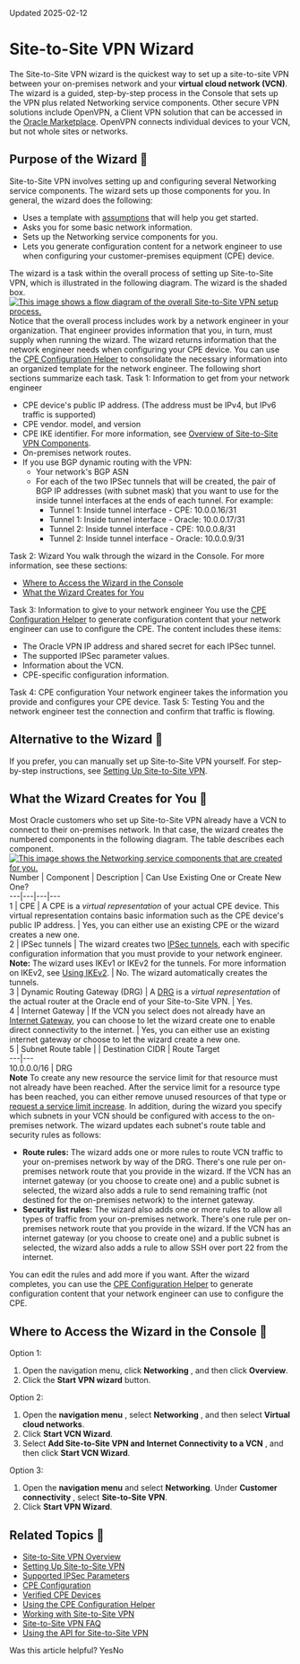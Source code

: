 Updated 2025-02-12
# Site-to-Site VPN Wizard
The Site-to-Site VPN wizard is the quickest way to set up a site-to-site VPN between your on-premises network and your **virtual cloud network (VCN)**. The wizard is a guided, step-by-step process in the Console that sets up the VPN plus related Networking service components.
Other secure VPN solutions include OpenVPN, a Client VPN solution that can be accessed in the [Oracle Marketplace](https://cloudmarketplace.oracle.com/marketplace/listing/67830324). OpenVPN connects individual devices to your VCN, but not whole sites or networks.
## Purpose of the Wizard 🔗 
Site-to-Site VPN involves setting up and configuring several Networking service components. The wizard sets up those components for you. In general, the wizard does the following:
  * Uses a template with [assumptions](https://docs.oracle.com/en-us/iaas/Content/Network/Tasks/quickstartIPsec.htm#assumptions) that will help you get started.
  * Asks you for some basic network information.
  * Sets up the Networking service components for you.
  * Lets you generate configuration content for a network engineer to use when configuring your customer-premises equipment (CPE) device.


The wizard is a task within the overall process of setting up Site-to-Site VPN, which is illustrated in the following diagram. The wizard is the shaded box.
[![This image shows a flow diagram of the overall Site-to-Site VPN setup process.](https://docs.oracle.com/en-us/iaas/Content/Network/Images/network_vpn_workflow_process_flow.svg)](https://docs.oracle.com/en-us/iaas/Content/Network/Images/network_vpn_workflow_process_flow.svg)
Notice that the overall process includes work by a network engineer in your organization. That engineer provides information that you, in turn, must supply when running the wizard. The wizard returns information that the network engineer needs when configuring your CPE device. You can use the [CPE Configuration Helper](https://docs.oracle.com/en-us/iaas/Content/Network/Tasks/CPEconfigurationhelper.htm#Using_the_CPE_Configuration_Helper) to consolidate the necessary information into an organized template for the network engineer.
The following short sections summarize each task.
Task 1: Information to get from your network engineer 
  * CPE device's public IP address. (The address must be IPv4, but IPv6 traffic is supported)
  * CPE vendor. model, and version
  * CPE IKE identifier. For more information, see [Overview of Site-to-Site VPN Components](https://docs.oracle.com/en-us/iaas/Content/Network/Tasks/overviewIPsec.htm#components).
  * On-premises network routes.
  * If you use BGP dynamic routing with the VPN:
    * Your network's BGP ASN
    * For each of the two IPSec tunnels that will be created, the pair of BGP IP addresses (with subnet mask) that you want to use for the inside tunnel interfaces at the ends of each tunnel. For example:
      * Tunnel 1: Inside tunnel interface - CPE: 10.0.0.16/31
      * Tunnel 1: Inside tunnel interface - Oracle: 10.0.0.17/31
      * Tunnel 2: Inside tunnel interface - CPE: 10.0.0.8/31
      * Tunnel 2: Inside tunnel interface - Oracle: 10.0.0.9/31


Task 2: Wizard 
You walk through the wizard in the Console. For more information, see these sections:
  * [Where to Access the Wizard in the Console](https://docs.oracle.com/en-us/iaas/Content/Network/Tasks/quickstartIPsec.htm#location)
  * [What the Wizard Creates for You](https://docs.oracle.com/en-us/iaas/Content/Network/Tasks/quickstartIPsec.htm#results)


Task 3: Information to give to your network engineer 
You use the [CPE Configuration Helper](https://docs.oracle.com/en-us/iaas/Content/Network/Tasks/CPEconfigurationhelper.htm#Using_the_CPE_Configuration_Helper) to generate configuration content that your network engineer can use to configure the CPE.
The content includes these items:
  * The Oracle VPN IP address and shared secret for each IPSec tunnel.
  * The supported IPSec parameter values.
  * Information about the VCN.
  * CPE-specific configuration information.


Task 4: CPE configuration 
Your network engineer takes the information you provide and configures your CPE device.
Task 5: Testing 
You and the network engineer test the connection and confirm that traffic is flowing.
## Alternative to the Wizard 🔗 
If you prefer, you can manually set up Site-to-Site VPN yourself. For step-by-step instructions, see [Setting Up Site-to-Site VPN](https://docs.oracle.com/en-us/iaas/Content/Network/Tasks/settingupIPsec.htm#Setting_Up_VPN).
## What the Wizard Creates for You 🔗 
Most Oracle customers who set up Site-to-Site VPN already have a VCN to connect to their on-premises network. In that case, the wizard creates the numbered components in the following diagram. The table describes each component.
[![This image shows the Networking service components that are created for you.](https://docs.oracle.com/en-us/iaas/Content/Network/Images/network_vpn_workflow_results.svg)](https://docs.oracle.com/en-us/iaas/Content/Network/Images/network_vpn_workflow_results.svg)
Number | Component | Description | Can Use Existing One or Create New One?  
---|---|---|---  
1 | CPE | A CPE is a _virtual representation_ of your actual CPE device. This virtual representation contains basic information such as the CPE device's public IP address.  | Yes, you can either use an existing CPE or the wizard creates a new one.  
2 | IPSec tunnels |  The wizard creates two [IPSec tunnels](https://docs.oracle.com/en-us/iaas/Content/Network/Tasks/overviewIPsec.htm#top), each with specific configuration information that you must provide to your network engineer. **Note:** The wizard uses IKEv1 or IKEv2 for the tunnels. For more information on IKEv2, see [Using IKEv2](https://docs.oracle.com/en-us/iaas/Content/Network/Tasks/workingwithIPsec.htm#using_ikev2). | No. The wizard automatically creates the tunnels.  
3 | Dynamic Routing Gateway (DRG) | A [DRG](https://docs.oracle.com/en-us/iaas/Content/Network/Tasks/managingDRGs.htm#Dynamic_Routing_Gateways_DRGs) is a _virtual representation_ of the actual router at the Oracle end of your Site-to-Site VPN. | Yes.  
4 | Internet Gateway |  If the VCN you select does not already have an [Internet Gateway](https://docs.oracle.com/en-us/iaas/Content/Network/Tasks/managingIGs.htm#Internet_Gateway), you can choose to let the wizard create one to enable direct connectivity to the internet.  | Yes, you can either use an existing internet gateway or choose to let the wizard create a new one.  
5 | Subnet Route table |  | Destination CIDR | Route Target  
---|---  
10.0.0.0/16 | DRG  
**Note** To create any new resource the service limit for that resource must not already have been reached. After the service limit for a resource type has been reached, you can either remove unused resources of that type or [request a service limit increase](https://docs.oracle.com/iaas/Content/General/Concepts/servicelimits.htm#Requesti).
In addition, during the wizard you specify which subnets in your VCN should be configured with access to the on-premises network. The wizard updates each subnet's route table and security rules as follows:
  * **Route rules:** The wizard adds one or more rules to route VCN traffic to your on-premises network by way of the DRG. There's one rule per on-premises network route that you provide in the wizard. If the VCN has an internet gateway (or you choose to create one) and a public subnet is selected, the wizard also adds a rule to send remaining traffic (not destined for the on-premises network) to the internet gateway.
  * **Security list rules:** The wizard also adds one or more rules to allow all types of traffic from your on-premises network. There's one rule per on-premises network route that you provide in the wizard. If the VCN has an internet gateway (or you choose to create one) and a public subnet is selected, the wizard also adds a rule to allow SSH over port 22 from the internet.


You can edit the rules and add more if you want.
After the wizard completes, you can use the [CPE Configuration Helper](https://docs.oracle.com/en-us/iaas/Content/Network/Tasks/CPEconfigurationhelper.htm#Using_the_CPE_Configuration_Helper) to generate configuration content that your network engineer can use to configure the CPE.
## Where to Access the Wizard in the Console 🔗 
Option 1:
  1. Open the navigation menu, click ****Networking**** , and then click **Overview**.
  2. Click the **Start VPN wizard** button.


Option 2:
  1. Open the **navigation menu** , select **Networking** , and then select **Virtual cloud networks**. 
  2. Click **Start VCN Wizard**.
  3. Select **Add Site-to-Site VPN and Internet Connectivity to a VCN** , and then click **Start VCN Wizard**.


Option 3:
  1. Open the **navigation menu** and select **Networking**. Under **Customer connectivity** , select **Site-to-Site VPN**.
  2. Click **Start VPN Wizard**.


## Related Topics 🔗 
  * [Site-to-Site VPN Overview](https://docs.oracle.com/en-us/iaas/Content/Network/Tasks/overviewIPsec.htm#top)
  * [Setting Up Site-to-Site VPN](https://docs.oracle.com/en-us/iaas/Content/Network/Tasks/settingupIPsec.htm#Setting_Up_VPN)
  * [Supported IPSec Parameters](https://docs.oracle.com/en-us/iaas/Content/Network/Reference/supportedIPsecparams.htm#Supported_IPSec_Parameters)
  * [CPE Configuration](https://docs.oracle.com/en-us/iaas/Content/Network/Tasks/configuringCPE.htm#CPE_Configuration)
  * [Verified CPE Devices](https://docs.oracle.com/en-us/iaas/Content/Network/Reference/CPElist.htm#Verified_CPE_Devices)
  * [Using the CPE Configuration Helper](https://docs.oracle.com/en-us/iaas/Content/Network/Tasks/CPEconfigurationhelper.htm#Using_the_CPE_Configuration_Helper)
  * [Working with Site-to-Site VPN](https://docs.oracle.com/en-us/iaas/Content/Network/Tasks/workingwithIPsec.htm#Working_with_VPN_Connect)
  * [Site-to-Site VPN FAQ](https://www.oracle.com/cloud/networking/site-to-site-vpn/faq/)
  * [Using the API for Site-to-Site VPN](https://docs.oracle.com/en-us/iaas/Content/Network/Tasks/workingwithIPsec.htm#Using_the_API_for_VPN_Connect)


Was this article helpful?
YesNo

